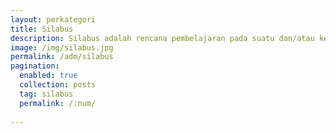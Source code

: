 ```yaml
---
layout: perkategori
title: Silabus
description: Silabus adalah rencana pembelajaran pada suatu dan/atau kelompok mata pelajaran/tema tertentu yang mencakup beberapa komponen berikut adalah kumpulan contoh silabus.
image: /img/silabus.jpg
permalink: /adm/silabus
pagination: 
  enabled: true
  collection: posts
  tag: silabus
  permalink: /:num/
  
---
```

